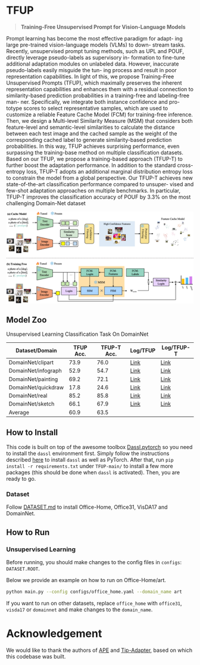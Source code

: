 # TFUP

> **Training-Free Unsupervised Prompt for Vision-Language Models**

Prompt learning has become the most effective paradigm for adapt-
ing large pre-trained vision-language models (VLMs) to down-
stream tasks. Recently, unsupervised prompt tuning methods, such
as UPL and POUF, directly leverage pseudo-labels as supervisory in-
formation to fine-tune additional adaptation modules on unlabeled
data. However, inaccurate pseudo-labels easily misguide the tun-
ing process and result in poor representation capabilities. In light
of this, we propose Training-Free Unsupervised Prompts (TFUP),
which maximally preserves the inherent representation capabilities
and enhances them with a residual connection to similarity-based
prediction probabilities in a training-free and labeling-free man-
ner. Specifically, we integrate both instance confidence and pro-
totype scores to select representative samples, which are used to
customize a reliable Feature Cache Model (FCM) for training-free
inference. Then, we design a Multi-level Similarity Measure (MSM)
that considers both feature-level and semantic-level similarities
to calculate the distance between each test image and the cached
sample as the weight of the corresponding cached label to generate
similarity-based prediction probabilities. In this way, TFUP achieves
surprising performance, even surpassing the training-base method
on multiple classification datasets. Based on our TFUP, we propose
a training-based approach (TFUP-T) to further boost the adaptation
performance. In addition to the standard cross-entropy loss, TFUP-T
adopts an additional marginal distribution entropy loss to constrain
the model from a global perspective. Our TFUP-T achieves new
state-of-the-art classification performance compared to unsuper-
vised and few-shot adaptation approaches on multiple benchmarks.
In particular, TFUP-T improves the classification accuracy of POUF
by 3.3% on the most challenging Domain-Net dataset

![intro](imgs/TFUP.png)



## Model Zoo

Unsupervised Learning Classification Task On DomainNet

| Dataset/Domain       | TFUP Acc. | TFUP-T Acc. | Log/TFUP                                      | Log/TFUP-T                                        |
|----------------------|-----------|-------------|-----------------------------------------------|---------------------------------------------------|
| DomainNet/clipart    | 73.9      | 76.0        | [Link](TFUP_logs/domainnet_clipart_log.txt)   | [Link](TFUP-T_logs/domainnet_clipart_log.txt)     |
| DomainNet/infograph  | 52.9      | 54.7        | [Link](TFUP_logs/domainnet_infograph_log.txt) | [Link](TFUP-T_logs/domainnet_infograph_log.txt)   |
| DomainNet/painting   | 69.2      | 72.1        | [Link](TFUP_logs/domainnet_painting_log.txt)  | [Link](TFUP-T_logs/domainnet_painting_log.txt)    |
| DomainNet/quickdraw  | 17.8      | 24.6        | [Link](TFUP_logs/domainnet_quickdraw_log.txt) | [Link](TFUP-T_logs/domainnet_quickdraw_log.txt)   |
| DomainNet/real       | 85.2      | 85.8        | [Link](TFUP_logs/domainnet_real_log.txt)      | [Link](TFUP-T_logs/domainnet_real_log.txt)        |
| DomainNet/sketch     | 66.1      | 67.9        | [Link](TFUP_logs/domainnet_sketch_log.txt)    | [Link](TFUP-T_logs/domainnet_sketch_log.txt)      |
| Average              | 60.9      | 63.5        |                                               |                                                   |



## How to Install

This code is built on top of the awesome toolbox [Dassl.pytorch](https://github.com/KaiyangZhou/Dassl.pytorch) so you need to install the `dassl` environment first. Simply follow the instructions described [here](https://github.com/KaiyangZhou/Dassl.pytorch#installation) to install `dassl` as well as PyTorch. After that, run `pip install -r requirements.txt` under `TFUP-main/` to install a few more packages (this should be done when `dassl` is activated). Then, you are ready to go.

### Dataset
Follow [DATASET.md](DATASETS.md) to install Office-Home, Office31, VisDA17 and DomainNet.

## How to Run

### Unsupervised Learning

Before running, you should make changes to the config files in `configs`: `DATASET.ROOT`.

Below we provide an example on how to run on Office-Home/art.

```bash
python main.py --config configs/office_home.yaml --domain_name art
```

If you want to run on other datasets, replace `office_home` with `office31`, `visda17` or `domainnet` and make changes to the `domain_name`. 

# Acknowledgement
We would like to thank the authors of  [APE]( https://github.com/yangyangyang127/APE) and [Tip-Adapter](https://github.com/gaopengcuhk/Tip-Adapter), based on which this codebase was built.

